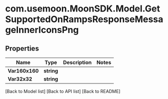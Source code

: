 # com.usemoon.MoonSDK.Model.GetSupportedOnRampsResponseMessageInnerIconsPng

## Properties

| Name           | Type       | Description | Notes |
| -------------- | ---------- | ----------- | ----- |
| **Var160x160** | **string** |             |       |
| **Var32x32**   | **string** |             |       |

\[Back to Model list] \[Back to API list] \[Back to README]
